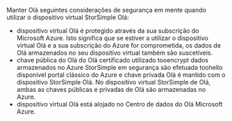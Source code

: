 <!--v-sharos 10/13/2105 virtual device security-->

Manter Olá seguintes considerações de segurança em mente quando utilizar o dispositivo virtual StorSimple Olá:

* dispositivo virtual Olá é protegido através da sua subscrição do Microsoft Azure. Isto significa que se estiver a utilizar o dispositivo virtual Olá e a sua subscrição do Azure for comprometida, os dados de Olá armazenados no seu dispositivo virtual também são suscetíveis.
* chave pública do Olá do Olá certificado utilizado tooencrypt dados armazenados no Azure StorSimple em segurança são efetuada toohello disponível portal clássico do Azure e chave privada Olá é mantido com o dispositivo StorSimple Olá. No dispositivo virtual StorSimple de Olá, ambas as chaves públicas e privadas de Olá são armazenadas no Azure.
* dispositivo virtual Olá está alojado no Centro de dados do Olá Microsoft Azure.

